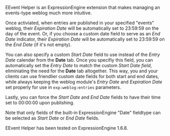 EEvent Helper is an ExpressionEngine extension that makes managing an events-type weblog much more intuitive.

Once activiated, when entries are published in your specified "events" weblog, their *Expiration Date* will be automatically set to 23:59:59 on the day of the event. Or, if you choose a custom date field to serve as an *End Date* indicator, their *Expiration Date* will be automatically set to 23:59:59 on the *End Date* (if it's not empty).

You can also specify a custom *Start Date* field to use instead of the *Entry Date* calendar from the **Date** tab. Once you specifiy this field, you can automatically set the *Entry Date* to match the custom *Start Date field*, eliminiating the need for the **Date** tab altogether.  This way, you and your clients can use friendlier custom date fields for both start and end dates, while always keeping the weblog module's *Entry Date* and *Expiration Date* set properly for use in `exp:weblog:entries` parameters.

Lastly, you can force the *Start Date* and *End Date* fields to have their time set to 00:00:00 upon publishing.

Note that only fields of the built-in ExpressionEngine "Date" fieldtype can be selected as *Start Date* or *End Date* fields.

EEvent Helper has been tested on ExpressionEngine 1.6.8.